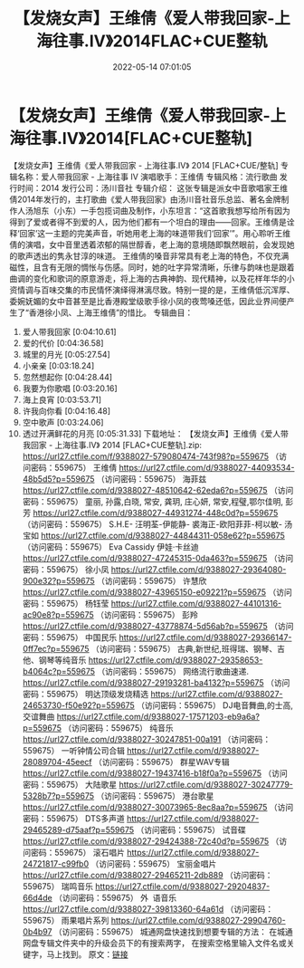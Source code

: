 ﻿---
title: 【发烧女声】王维倩《爱人带我回家-上海往事.IV》2014FLAC+CUE整轨
date: 2022-05-14 07:01:05
categories: WAV车载音乐、镜像
tags: 华语中文
---
# 【发烧女声】王维倩《爱人带我回家-上海往事.IV》2014[FLAC+CUE整轨]

【发烧女声】王维倩《爱人带我回家 - 上海往事.IV》
2014 [FLAC+CUE/整轨]
专辑名称：爱人带我回家 - 上海往事
IV
演唱歌手：王维倩
专辑风格：流行歌曲
发行时间：2014
发行公司：汤川音社
专辑介绍：
这张专辑是派女中音歌唱家王维倩2014年发行的，主打歌曲《爱人带我回家》由汤川音社音乐总监、著名金牌制作人汤旭东（小东）一手包揽词曲及制作，小东坦言：“这首歌我想写给所有因为得到了爱或者得不到爱的人，因为他们都有一个坦白的理由——回家。王维倩是诠释‘回家’这一主题的完美声音，听她用老上海的味道带我们‘回家’”。用心聆听王维倩的演唱，女中音里透着浓郁的隔世醇香，老上海的意境随即飘然眼前，会发现她的歌声透出的隽永甘淳的味道。
王维倩的嗓音非常具有老上海的特色，不仅充满磁性，且含有无限的惆怅与伤感。同时，她的吐字异常清晰，乐律与韵味也是跟着曲调的变化和歌词的原意游走，将上海的古典神韵、现代精神，以及花样年华的小资情调与百味交集的市民情怀演绎得淋漓尽致。特别一提的是，王维倩低沉浑厚、委婉妩媚的女中音甚至是比香港殿堂级歌手徐小凤的夜莺嗓还低，因此业界间便产生了“香港徐小凤、上海王维倩”的惜比。
专辑曲目：
01. 爱人带我回家
[0:04:10.61]
02. 爱的代价
[0:04:36.58]
03. 城里的月光
[0:05:27.54]
04. 小亲亲
[0:03:18.24]
05. 忽然想起你
[0:04:28.44]
06. 我要为你歌唱
[0:03:20.16]
07. 海上良宵
[0:03:53.71]
08. 许我向你看
[0:04:16.48]
09. 空中歌声
[0:03:24.06]
10. 透过开满鲜花的月亮
[0:05:31.33]
下载地址：
【发烧女声】王维倩《爱人带我回家 - 上海往事.IV》 2014 [FLAC+CUE整轨].zip: https://url27.ctfile.com/f/9388027-579080474-743f98?p=559675
（访问密码：559675）
王维倩
https://url27.ctfile.com/d/9388027-44093534-48b5d5?p=559675
（访问密码：559675）
海菲兹
https://url27.ctfile.com/d/9388027-48510642-62eda6?p=559675
（访问密码：559675）
童丽, 孙露,白晓, 常安, 龚玥, 庄心妍, 常安,程璧,鄂尔佳明, 彭芳
https://url27.ctfile.com/d/9388027-44931274-448c0d?p=559675
（访问密码：559675）
S.H.E- 汪明荃-伊能静- 裘海正-欧阳菲菲-柯以敏- 汤宝如
https://url27.ctfile.com/d/9388027-44844311-058e62?p=559675
（访问密码：559675）
Eva Cassidy
伊娃·卡丝迪
https://url27.ctfile.com/d/9388027-47245315-0da463?p=559675
（访问密码：559675）
徐小凤
https://url27.ctfile.com/d/9388027-29364080-900e32?p=559675
（访问密码：559675）
许慧欣
https://url27.ctfile.com/d/9388027-43965150-e09221?p=559675
（访问密码：559675）
杨钰莹
https://url27.ctfile.com/d/9388027-44101316-ac90e8?p=559675
（访问密码：559675）
彭羚
https://url27.ctfile.com/d/9388027-43778874-5d56ab?p=559675
（访问密码：559675）
中国民乐
https://url27.ctfile.com/d/9388027-29366147-0ff7ec?p=559675
（访问密码：559675）
古典,新世纪,班得瑞、钢琴、吉他、钢琴等纯音乐
https://url27.ctfile.com/d/9388027-29358653-b4064c?p=559675
（访问密码：559675）
网络流行歌曲速递.
https://url27.ctfile.com/d/9388027-29193281-ba4132?p=559675
（访问密码：559675）
明达顶级发烧精选
https://url27.ctfile.com/d/9388027-24653730-f50e92?p=559675
（访问密码：559675）
DJ电音舞曲,的士高, 交谊舞曲
https://url27.ctfile.com/d/9388027-17571203-eb9a6a?p=559675
（访问密码：559675）
纯音乐
https://url27.ctfile.com/d/9388027-30247851-00a191
（访问密码：559675）
一听钟情公司合辑
https://url27.ctfile.com/d/9388027-28089704-45eecf
（访问密码：559675）
群星WAV专辑
https://url27.ctfile.com/d/9388027-19437416-b18f0a?p=559675
（访问密码：559675）
大陆歌星
https://url27.ctfile.com/d/9388027-30247779-5328b7?p=559675
（访问密码：559675）
港台歌星
https://url27.ctfile.com/d/9388027-30073965-8ec8aa?p=559675
（访问密码：559675）
DTS多声道
https://url27.ctfile.com/d/9388027-29465289-d75aaf?p=559675
（访问密码：559675）
试音碟
https://url27.ctfile.com/d/9388027-29424388-72c40d?p=559675
（访问密码：559675）
滚石唱片
https://url27.ctfile.com/d/9388027-24721817-c99fb0
（访问密码：559675）
宝丽金唱片
https://url27.ctfile.com/d/9388027-29465211-2db889
（访问密码：559675）
瑞鸣音乐
https://url27.ctfile.com/d/9388027-29204837-66d4de
（访问密码：559675）
外  语音乐
https://url27.ctfile.com/d/9388027-39813360-64a61d
（访问密码：559675）
雨果唱片系列
https://url27.ctfile.com/d/9388027-29904760-0b4b97
（访问密码：559675）
城通网盘快速找到想要专辑的方法：
在城通网盘专辑文件夹中的升级会员下的有搜索两字，
在搜索空格里输入文件名或关键字，马上找到。
原文：[链接](https://blog.sina.com.cn/s/blog_1647c7e7601030x7s.html)